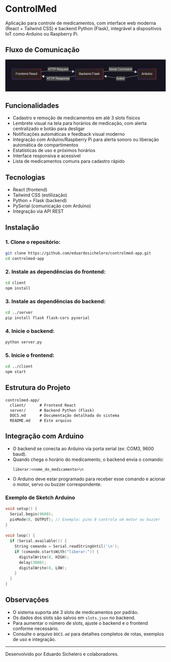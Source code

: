 # ControlMed

Aplicação para controle de medicamentos, com interface web moderna (React + Tailwind CSS) e backend Python (Flask), integrável a dispositivos IoT como Arduino ou Raspberry Pi.

## Fluxo de Comunicação

![Fluxo de Comunicação](./assets/fluxo.png)

## Funcionalidades

- Cadastro e remoção de medicamentos em até 3 slots físicos
- Lembrete visual na tela para horários de medicação, com alerta centralizado e botão para desligar
- Notificações automáticas e feedback visual moderno
- Integração com Arduino/Raspberry Pi para alerta sonoro ou liberação automática de compartimentos
- Estatísticas de uso e próximos horários
- Interface responsiva e acessível
- Lista de medicamentos comuns para cadastro rápido

## Tecnologias

- React (frontend)
- Tailwind CSS (estilização)
- Python + Flask (backend)
- PySerial (comunicação com Arduino)
- Integração via API REST

## Instalação

### 1. Clone o repositório:
```sh
git clone https://github.com/eduardosichelero/controlmed-app.git
cd controlmed-app
```

### 2. Instale as dependências do frontend:
```sh
cd client
npm install
```

### 3. Instale as dependências do backend:
```sh
cd ../server
pip install flask flask-cors pyserial
```

### 4. Inicie o backend:
```sh
python server.py
```

### 5. Inicie o frontend:
```sh
cd ../client
npm start
```

## Estrutura do Projeto

```
controlmed-app/
  client/      # Frontend React
  server/      # Backend Python (Flask)
  DOCS.md      # Documentação detalhada do sistema
  README.md    # Este arquivo
```

## Integração com Arduino

- O backend se conecta ao Arduino via porta serial (ex: COM3, 9600 baud).
- Quando chega o horário do medicamento, o backend envia o comando:
  ```
  liberar:<nome_do_medicamento>\n
  ```
- O Arduino deve estar programado para receber esse comando e acionar o motor, servo ou buzzer correspondente.

### Exemplo de Sketch Arduino

```cpp
void setup() {
  Serial.begin(9600);
  pinMode(8, OUTPUT); // Exemplo: pino 8 controla um motor ou buzzer
}

void loop() {
  if (Serial.available()) {
    String comando = Serial.readStringUntil('\n');
    if (comando.startsWith("liberar:")) {
      digitalWrite(8, HIGH);
      delay(3000);
      digitalWrite(8, LOW);
    }
  }
}
```

## Observações

- O sistema suporta até 3 slots de medicamentos por padrão.
- Os dados dos slots são salvos em `slots.json` no backend.
- Para aumentar o número de slots, ajuste o backend e o frontend conforme necessário.
- Consulte o arquivo `DOCS.md` para detalhes completos de rotas, exemplos de uso e integração.

---

Desenvolvido por Eduardo Sichelero e colaboradores.